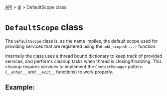 [API](/docs/api.md) > [di](/docs/api/di/di.md) > DefaultScope class

# `DefaultScope` class

The `DefaultScope` class is, as the name implies, the default scope used for providing services that are registered using the `add_scoped(...)` function.

Internally the class uses a thread bound dictionary to keep track of provided services, and performs cleanup tasks when thread is closing/finalizing. This cleanup requires services to implement the `ContextManager` pattern (`__enter__` and `__exit__` functions) to work properly.


## Example:
```python

```